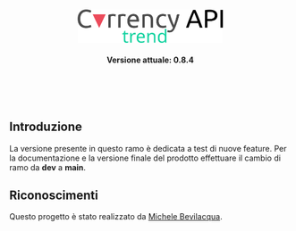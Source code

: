 <div align="center">
  <br><br>
  <img src="/Assets/currency_logo.svg" alt="Currency_logo" width="260">
  <br>
  <h4>Versione attuale: 0.8.4</h4><br>
</div><br><br>

## Introduzione <a name="intro"></a>
La versione presente in questo ramo è dedicata a test di nuove feature. Per la documentazione e la versione finale del prodotto effettuare il cambio di ramo da **dev** a **main**.
## Riconoscimenti <a name="riconoscimenti"></a>
Questo progetto è stato realizzato da <a href="https://www.linkedin.com/in/michele-bevilacqua-732611183/">Michele Bevilacqua</a>.
